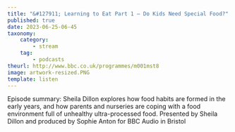 ```yaml
---
title: "&#127911; Learning to Eat Part 1 – Do Kids Need Special Food?"
published: true
date: 2023-06-25-06-45
taxonomy:
    category:
        - stream
    tag:
        - podcasts
theurl: http://www.bbc.co.uk/programmes/m001mst8
image: artwork-resized.PNG
template: listen
---
```


Episode summary: Sheila Dillon explores how food habits are formed in the early years, and how parents and nurseries are coping with a food environment full of unhealthy ultra-processed food. Presented by Sheila Dillon and produced by Sophie Anton for BBC Audio in Bristol
